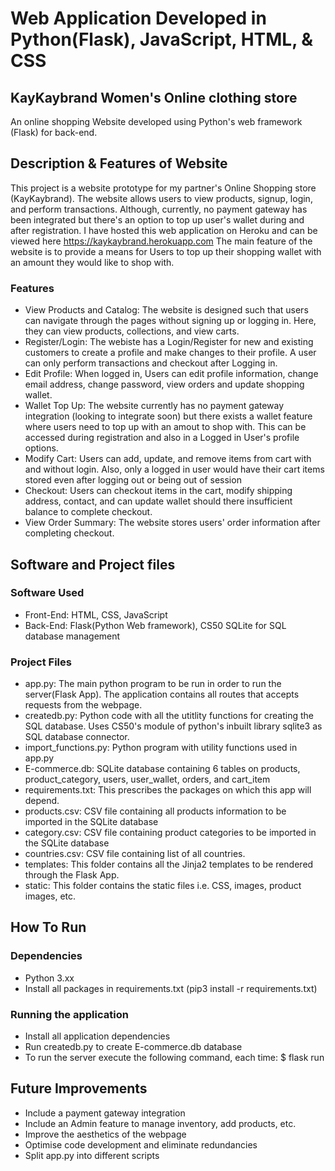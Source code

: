 # Web Application Developed in Python(Flask), JavaScript, HTML, & CSS
## KayKaybrand Women's Online clothing store
An online shopping Website developed using Python's web framework (Flask) for back-end.

## Description & Features of Website
This project is a website prototype for my partner's Online Shopping store (KayKaybrand). The website allows users to view products, signup, login, and perform transactions.
Although, currently, no payment gateway has been integrated but there's an option to top up user's wallet during and after registration. I have hosted this web application on Heroku and can be viewed here https://kaykaybrand.herokuapp.com
The main feature of the website is to provide a means for Users to top up their shopping wallet with an amount they would like to shop with.

### Features
- View Products and Catalog: The website is designed such that users can navigate through the pages without signing up or logging in. Here, they can view products, collections, and view carts.
- Register/Login: The webiste has a Login/Register for new and existing customers to create a profile and make changes to their profile. A user can only perform transactions and checkout after Logging in.
- Edit Profile: When logged in, Users can edit profile information, change email address, change password, view orders and update shopping wallet.
- Wallet Top Up: The website currently has no payment gateway integration (looking to integrate soon) but there exists a wallet feature where users need to top up with an amout to shop with. This can be accessed during registration and also in a Logged in User's profile options.
- Modify Cart: Users can add, update, and remove items from cart with and without login. Also, only a logged in user would have their cart items stored even after logging out or being out of session
- Checkout: Users can checkout items in the cart, modify shipping address, contact, and can update wallet should there insufficient balance to complete checkout.
- View Order Summary: The website stores users' order information after completing checkout.

## Software and Project files
### Software Used
- Front-End: HTML, CSS, JavaScript
- Back-End: Flask(Python Web framework), CS50 SQLite for SQL database management
### Project Files
- app.py: The main python program to be run in order to run the server(Flask App). The application contains all routes that accepts requests from the webpage.
- createdb.py: Python code with all the utitlity functions for creating the SQL database. Uses CS50's module of python's inbuilt library sqlite3 as SQL database connector. 
- import_functions.py: Python program with utility functions used in app.py
- E-commerce.db: SQLite database containing 6 tables on products, product_category, users, user_wallet, orders, and cart_item
- requirements.txt: This prescribes the packages on which this app will depend.
- products.csv: CSV file containing all products information to be imported in the SQLite database
- category.csv: CSV file containing product categories to be imported in the SQLite database
- countries.csv: CSV file containing list of all countries.
- templates: This folder contains all the Jinja2 templates to be rendered through the Flask App.
- static: This folder contains the static files i.e. CSS, images, product images, etc.

## How To Run
### Dependencies
- Python 3.xx
- Install all packages in requirements.txt (pip3 install -r requirements.txt)

### Running the application
- Install all application dependencies 
- Run createdb.py to create E-commerce.db database
- To run the server execute the following command, each time:
    $ flask run
    
## Future Improvements
- Include a payment gateway integration
- Include an Admin feature to manage inventory, add products, etc.
- Improve the aesthetics of the webpage
- Optimise code development and eliminate redundancies
- Split app.py into different scripts 
